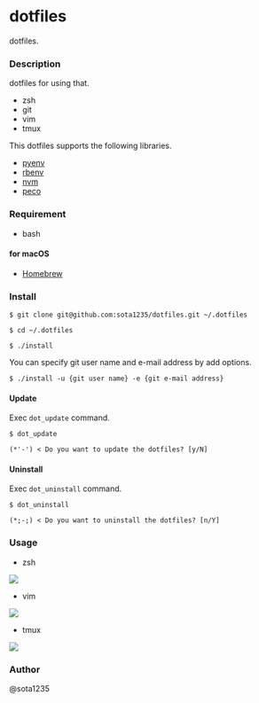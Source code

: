 dotfiles
====

dotfiles.

### Description

dotfiles for using that.

- zsh
- git
- vim
- tmux

This dotfiles supports the following libraries.

- [pyenv](https://github.com/yyuu/pyenv)
- [rbenv](https://github.com/sstephenson/rbenv)
- [nvm](https://github.com/creationix/nvm)
- [peco](https://github.com/peco/peco)

### Requirement

- bash

#### for macOS

- [Homebrew](http://brew.sh)

### Install

```shell
$ git clone git@github.com:sota1235/dotfiles.git ~/.dotfiles

$ cd ~/.dotfiles

$ ./install
```

You can specify git user name and e-mail address by add options.

```shell
$ ./install -u {git user name} -e {git e-mail address}
```

#### Update

Exec `dot_update` command.

```shell
$ dot_update

(*'-') < Do you want to update the dotfiles? [y/N]
```

#### Uninstall

Exec `dot_uninstall` command.

```shell
$ dot_uninstall

(*;-;) < Do you want to uninstall the dotfiles? [n/Y]
```

### Usage

- zsh

![](https://i.gyazo.com/1404f537852307201b80d4477ea7e415.png)

- vim

![](https://i.gyazo.com/7601ffa462abb53abb8034f60c842121.png)

- tmux

![](https://i.gyazo.com/c8aeebff9bb277d5c2e4a3295cac857b.png)

### Author

@sota1235

